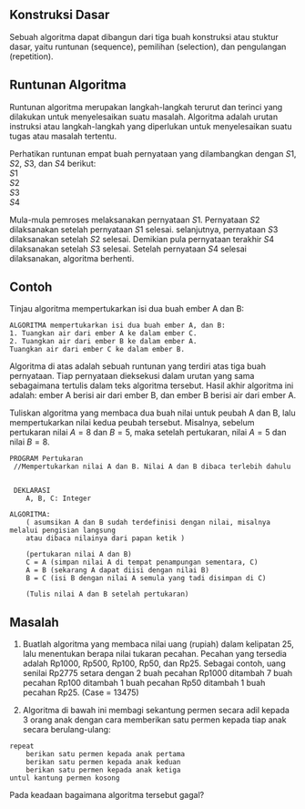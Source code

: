 ## Konstruksi Dasar
Sebuah algoritma dapat dibangun dari tiga buah konstruksi atau stuktur dasar, yaitu runtunan (sequence), pemilihan (selection), dan pengulangan (repetition). 

## Runtunan Algoritma
Runtunan algoritma merupakan langkah-langkah terurut dan terinci yang dilakukan untuk menyelesaikan suatu masalah. Algoritma adalah urutan instruksi atau langkah-langkah yang diperlukan untuk menyelesaikan suatu tugas atau masalah tertentu.

Perhatikan runtunan empat buah pernyataan yang dilambangkan dengan $S1$, $S2$, $S3$, dan $S4$ berikut: <br>
$S1$ <br>
$S2$ <br>
$S3$ <br>
$S4$ <br>

Mula-mula pemroses melaksanakan pernyataan $S1$. Pernyataan $S2$ dilaksanakan setelah pernyataan $S1$ selesai. selanjutnya, pernyataan $S3$ dilaksanakan setelah $S2$ selesai. Demikian pula pernyataan terakhir $S4$ dilaksanakan setelah $S3$ selesai. Setelah pernyataan $S4$ selesai dilaksanakan, algoritma berhenti.

## Contoh
Tinjau algoritma mempertukarkan isi dua buah ember A dan B:

```
ALGORITMA mempertukarkan isi dua buah ember A, dan B:
1. Tuangkan air dari ember A ke dalam ember C.
2. Tuangkan air dari ember B ke dalam ember A.
Tuangkan air dari ember C ke dalam ember B.
```

Algoritma di atas adalah sebuah runtunan yang terdiri atas tiga buah pernyataan. Tiap pernyataan dieksekusi dalam urutan yang sama sebagaimana tertulis dalam teks algoritma tersebut. Hasil akhir algoritma ini adalah: ember A berisi air dari ember B, dan ember B berisi air dari ember A.

Tuliskan algoritma yang membaca dua buah nilai untuk peubah A dan B, lalu mempertukarkan nilai kedua peubah tersebut. Misalnya, sebelum pertukaran nilai $A = 8$ dan $B = 5$, maka setelah pertukaran, nilai $A = 5$ dan nilai $B = 8$.

```
PROGRAM Pertukaran
 //Mempertukarkan nilai A dan B. Nilai A dan B dibaca terlebih dahulu


 DEKLARASI
    A, B, C: Integer

ALGORITMA:
    ( asumsikan A dan B sudah terdefinisi dengan nilai, misalnya melalui pengisian langsung
    atau dibaca nilainya dari papan ketik )

    (pertukaran nilai A dan B)
    C = A (simpan nilai A di tempat penampungan sementara, C)
    A = B (sekarang A dapat diisi dengan nilai B)
    B = C (isi B dengan nilai A semula yang tadi disimpan di C)

    (Tulis nilai A dan B setelah pertukaran)

```


## Masalah
1. Buatlah algoritma yang membaca nilai uang (rupiah) dalam kelipatan 25, lalu menentukan berapa nilai tukaran pecahan. Pecahan yang tersedia adalah Rp1000, Rp500, Rp100, Rp50, dan Rp25. Sebagai contoh, uang senilai Rp2775 setara dengan 2 buah pecahan Rp1000 ditambah 7 buah pecahan Rp100 ditambah 1 buah pecahan Rp50 ditambah 1 buah pecahan Rp25. (Case = 13475)

2. Algoritma di bawah ini membagi sekantung permen secara adil kepada 3 orang anak dengan cara memberikan satu permen kepada tiap anak secara berulang-ulang:

```
repeat
    berikan satu permen kepada anak pertama
    berikan satu permen kepada anak keduan
    berikan satu permen kepada anak ketiga
untul kantung permen kosong
```

Pada keadaan bagaimana algoritma tersebut gagal?

